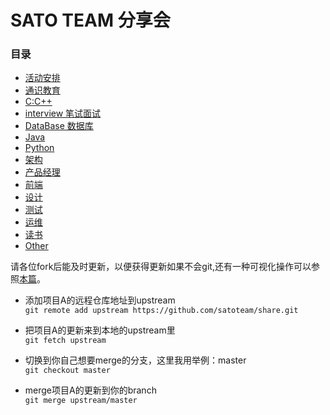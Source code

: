 # SATO TEAM 分享会

### 目录  
-  [活动安排](https://github.com/satoteam/share/tree/master/活动安排)
-  [通识教育](https://github.com/satoteam/share/tree/master/%E9%80%9A%E8%AF%86%E6%95%99%E8%82%B2)
-  [C:C++](https://github.com/satoteam/share/tree/master/C:C%2B%2B) 
-  [interview 笔试面试]()
-  [DataBase 数据库]()
-  [Java]()
-  [Python]()
-  [架构]()
-  [产品经理]()
-  [前端]()
-  [设计]()
-  [测试]()
-  [运维]()
-  [读书]()
-  [Other]()

请各位fork后能及时更新，以便获得更新如果不会git,还有一种可视化操作可以参照[本篇](http://www.cnblogs.com/rubylouvre/archive/2013/01/24/2874694.html)。

- 添加项目A的远程仓库地址到upstream    
```git remote add upstream https://github.com/satoteam/share.git```

- 把项目A的更新来到本地的upstream里    
```git fetch upstream ```

- 切换到你自己想要merge的分支，这里我用举例：master  
```git checkout master```

- merge项目A的更新到你的branch  
```git merge upstream/master```
